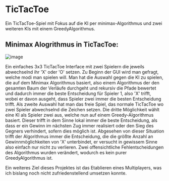 # TicTacToe
Ein TicTacToe-Spiel mit Fokus auf die KI per minimax-Algorithmus und zwei weiteren KIs mit einem GreedyAlgorithmus.

## Minimax Alogrithmus in TicTacToe: 

![image](https://github.com/LorenzWenzel/TicTacToe/assets/73563833/316de4bb-3f37-44c1-8cf7-1a7e9806660d)



Ein einfaches 3x3 TicTacToe Interface mit zwei Spielern die jeweils abwechselnd ihr 'X' oder 'O' setzen. 
Zu Beginn der GUI wird man gefragt, welche modi man spielen will. Man hat die Auswahl gegen die KI zu spielen, die auf dem Minimax Algorithmus basiert, also einem Algorithmus der den gesamten Baum der Verläufe durchgeht und rekursiv die Pfade bewertet und dadurch immer die beste Entscheidung für Spieler 1, also 'X' trifft, wobei er davon ausgeht, dass Spieler zwei immer die besten Entscheidung trifft. 
Als zweite Auswahl hat man das freie Spiel, das normale TicTacToe wo zwei Spieler abwechselnd die Zeichen setzen.
Die dritte Möglichkeit wählt eine KI als Spieler zwei aus, welche nun auf einem Greedy-Algorithmus basiert. Dieser trifft in dem Sinne lokal immer die beste Entscheidung, als dass er ein Gewinn im nächsten Zug immer realisiert oder den Sieg des Gegners verhindert, sofern dies möglich ist. Abgesehen von dieser Situation trifft der Algorithmus immer die Entscheidung, die die größte Anzahl an Gewinnmöglichkeiten von 'X' unterbindet, er versucht in gewissem Sinne also einfach nur nicht zu verlieren. Zwei offensichtliche Fehlentscheidungen des Algorithmus wurden verändert, wodurch es kein purer GreedyAlgorithmus ist. 

Ein weiteres Ziel dieses Projektes ist das Etablieren eines Multiplayers, was ich bislang noch nicht zufriedenstellend umsetzen konnte.
